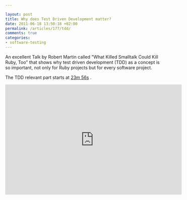 ```yaml
---

layout: post
title: Why does Test Driven Development matter?
date: 2011-06-18 13:50:18 +02:00
permalink: /articles/177/tdd/
comments: true
categories: 
- software-testing
---
```


An excellent Talk by Robert Martin called "What Killed Smalltalk Could
Kill Ruby, Too" that shows why test driven development (TDD) as a
concept is so important, not only for Ruby projects but for every
software project.

The TDD relevant part starts at [23m
56s](http://youtu.be/YX3iRjKj7C0?t=23m56s) .

<iframe width="560" height="349" src="http://www.youtube.com/embed/YX3iRjKj7C0" frameborder="0" allowfullscreen>
</iframe>
